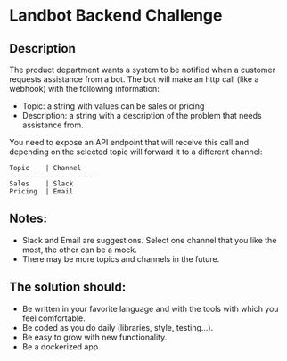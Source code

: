 # Landbot Backend Challenge

## Description

The product department wants a system to be notified when a customer requests assistance from a bot. The bot will make an http call (like a webhook) with the following information:

- Topic: a string with values can be sales or pricing
- Description: a string with a description of the problem that needs assistance from.

You need to expose an API endpoint that will receive this call and depending on the selected topic will forward it to a different channel:

```
Topic    | Channel
----------------------
Sales    | Slack
Pricing  | Email
```

## Notes:
- Slack and Email are suggestions. Select one channel that you like the most, the other can be a mock.
- There may be more topics and channels in the future.

## The solution should:
- Be written in your favorite language and with the tools with which you feel comfortable.
- Be coded as you do daily (libraries, style, testing...).
- Be easy to grow with new functionality.
- Be a dockerized app.
